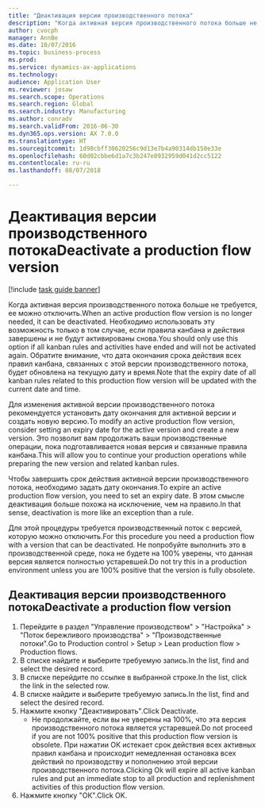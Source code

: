 ```yaml
--- 
title: "Деактивация версии производственного потока"
description: "Когда активная версия производственного потока больше не требуется, ее можно отключить."
author: cvocph
manager: AnnBe
ms.date: 10/07/2016
ms.topic: business-process
ms.prod: 
ms.service: dynamics-ax-applications
ms.technology: 
audience: Application User
ms.reviewer: josaw
ms.search.scope: Operations
ms.search.region: Global
ms.search.industry: Manufacturing
ms.author: conradv
ms.search.validFrom: 2016-06-30
ms.dyn365.ops.version: AX 7.0.0
ms.translationtype: HT
ms.sourcegitcommit: 1d98cbff30620256c9d13e7b4a90314db150e33e
ms.openlocfilehash: 60d02cbbe6d1a7c3b247e8932959d041d2cc5122
ms.contentlocale: ru-ru
ms.lasthandoff: 08/07/2018

---
```

# <a name="deactivate-a-production-flow-version"></a><span data-ttu-id="b9d9d-103">Деактивация версии производственного потока</span><span class="sxs-lookup"><span data-stu-id="b9d9d-103">Deactivate a production flow version</span></span>

[!include [task guide banner](../../includes/task-guide-banner.md)]

<span data-ttu-id="b9d9d-104">Когда активная версия производственного потока больше не требуется, ее можно отключить.</span><span class="sxs-lookup"><span data-stu-id="b9d9d-104">When an active production flow version is no longer needed, it can be deactivated.</span></span> <span data-ttu-id="b9d9d-105">Необходимо использовать эту возможность только в том случае, если правила канбана и действия завершены и не будут активированы снова.</span><span class="sxs-lookup"><span data-stu-id="b9d9d-105">You should only use this option if all kanban rules and activities have ended and will not be activated again.</span></span> <span data-ttu-id="b9d9d-106">Обратите внимание, что дата окончания срока действия всех правил канбана, связанных с этой версии производственного потока, будет обновлена на текущую дату и время.</span><span class="sxs-lookup"><span data-stu-id="b9d9d-106">Note that the expiry date of all kanban rules related to this production flow version will be updated with the current date and time.</span></span> 

<span data-ttu-id="b9d9d-107">Для изменения активной версии производственного потока рекомендуется установить дату окончания для активной версии и создать новую версию.</span><span class="sxs-lookup"><span data-stu-id="b9d9d-107">To modify an active production flow version, consider setting an expiry date for the active version and create a new version.</span></span> <span data-ttu-id="b9d9d-108">Это позволит вам продолжать ваши производственные операции, пока подготавливается новая версия и связанные правила канбана.</span><span class="sxs-lookup"><span data-stu-id="b9d9d-108">This will allow you to continue your production operations while preparing the new version and related kanban rules.</span></span> 

<span data-ttu-id="b9d9d-109">Чтобы завершить срок действия активной версии производственного потока, необходимо задать дату окончания.</span><span class="sxs-lookup"><span data-stu-id="b9d9d-109">To expire an active production flow version, you need to set an expiry date.</span></span> <span data-ttu-id="b9d9d-110">В этом смысле деактивация больше похожа на исключение, чем на правило.</span><span class="sxs-lookup"><span data-stu-id="b9d9d-110">In that sense, deactivation is more like an exception than a rule.</span></span> 

<span data-ttu-id="b9d9d-111">Для этой процедуры требуется производственный поток с версией, которую можно отключить.</span><span class="sxs-lookup"><span data-stu-id="b9d9d-111">For this procedure you need a production flow with a version that can be deactivated.</span></span> <span data-ttu-id="b9d9d-112">Не попробуйте выполнить это в производственной среде, пока не будете на 100% уверены, что данная версия является полностью устаревшей.</span><span class="sxs-lookup"><span data-stu-id="b9d9d-112">Do not try this in a production environment unless you are 100% positive that the version is fully obsolete.</span></span>


## <a name="deactivate-a-production-flow-version"></a><span data-ttu-id="b9d9d-113">Деактивация версии производственного потока</span><span class="sxs-lookup"><span data-stu-id="b9d9d-113">Deactivate a production flow version</span></span>
1. <span data-ttu-id="b9d9d-114">Перейдите в раздел "Управление производством" > "Настройка" > "Поток бережливого производства" > "Производственные потоки".</span><span class="sxs-lookup"><span data-stu-id="b9d9d-114">Go to Production control > Setup > Lean production flow > Production flows.</span></span>
2. <span data-ttu-id="b9d9d-115">В списке найдите и выберите требуемую запись.</span><span class="sxs-lookup"><span data-stu-id="b9d9d-115">In the list, find and select the desired record.</span></span>
3. <span data-ttu-id="b9d9d-116">В списке перейдите по ссылке в выбранной строке.</span><span class="sxs-lookup"><span data-stu-id="b9d9d-116">In the list, click the link in the selected row.</span></span>
4. <span data-ttu-id="b9d9d-117">В списке найдите и выберите требуемую запись.</span><span class="sxs-lookup"><span data-stu-id="b9d9d-117">In the list, find and select the desired record.</span></span>
5. <span data-ttu-id="b9d9d-118">Нажмите кнопку "Деактивировать".</span><span class="sxs-lookup"><span data-stu-id="b9d9d-118">Click Deactivate.</span></span>
    * <span data-ttu-id="b9d9d-119">Не продолжайте, если вы не уверены на 100%, что эта версия производственного потока является устаревшей.</span><span class="sxs-lookup"><span data-stu-id="b9d9d-119">Do not proceed if you are not 100% positive that this production flow version is obsolete.</span></span> <span data-ttu-id="b9d9d-120">При нажатии ОК истекает срок действия всех активных правил канбана и происходит немедленная остановка всех действий по производству и пополнению этой версии производственного потока.</span><span class="sxs-lookup"><span data-stu-id="b9d9d-120">Clicking Ok will expire all active kanban rules and put an immediate stop to all production and replenishment activities of this production flow version.</span></span>  
6. <span data-ttu-id="b9d9d-121">Нажмите кнопку "OК".</span><span class="sxs-lookup"><span data-stu-id="b9d9d-121">Click OK.</span></span>


